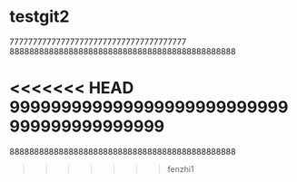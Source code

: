 # testgit2









77777777777777777777777777777777777777
8888888888888888888888888888888888888888888888





<<<<<<< HEAD
999999999999999999999999999999999999999999
=======






8888888888888888888888888888888888888888888888
>>>>>>> fenzhi1
